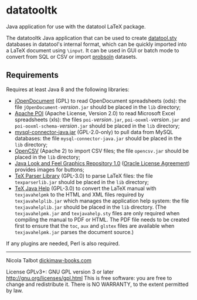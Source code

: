 # datatooltk
Java application for use with the datatool LaTeX package.

The datatooltk Java application that can be used to create
[datatool.sty](https://ctan.org/pkg/datatool) databases in
datatool's internal format, which can be quickly imported into a
LaTeX document using `\input`. It can be used in GUI or batch mode to
convert from SQL or CSV or import [probsoln](https://ctan.org/pkg/probsoln) datasets.

## Requirements

Requires at least Java 8 and the following libraries:

 - [jOpenDocument](https://jopendocument.org/) (GPL) to read OpenDocument
   spreadsheets (ods): the file `jOpenDocument-`_version_`.jar`
   should be placed in the `lib` directory;
 - [Apache POI](https://poi.apache.org/) (Apache License, Version 2.0)
    to read Microsoft Excel spreadsheets (xls): the files `poi-`_version_`.jar`, 
   `poi-ooxml-`_version_`.jar` and `poi-ooxml-schema-`_version_`.jar` 
   should be placed in the `lib` directory;
 - [mysql-connector-java.jar](https://dev.mysql.com/downloads/connector/j/)
   (GPL-2.0-only) 
   to pull data from MySQL databases: the file `mysql-connector-java.jar`
   should be placed in the `lib` directory;
 - [OpenCSV](https://opencsv.sourceforge.net/)
   (Apache 2) to import CSV files; the file `opencsv.jar` should be
   placed in the `lib` directory;
 - [Java Look and Feel Graphics Repository 1.0](https://www.oracle.com/java/technologies/java-archive-downloads-java-client-downloads.html#7520-jlf-1.0-oth-JPR)
   ([Oracle License Agreement](https://www.oracle.com/a/tech/docs/software-icon-license-943-2012.html))
   provides images for buttons;
 - [TeX Parser Library](https://github.com/nlct/texparser)
   (GPL-3.0)
   to parse LaTeX files: the file `texparserlib.jar`
   should be placed in the `lib` directory;
 - [TeX Java Help](https://github.com/nlct/texjavahelp) (GPL-3.0)
   to convert the LaTeX manual with `texjavahelpmk`
   to the HTML and XML files required by `texjavahelplib.jar`
   which manages the application help system: the file `texjavahelplib.jar`
   should be placed in the `lib` directory. (The `texjavahelpmk.jar`
   and `texjavahelp.sty` files are only required when compiling the
   manual to PDF or HTML. The PDF file needs to be created first
   to ensure that the `toc`, `aux` and `glstex` files are available
   when `texjavahelpmk.jar` parses the document source.)
   
If any plugins are needed, Perl is also required.

---

Nicola Talbot [dickimaw-books.com](https://www.dickimaw-books.com/)

License GPLv3+: GNU GPL version 3 or later
http://gnu.org/licenses/gpl.html
This is free software: you are free to change and redistribute it.
There is NO WARRANTY, to the extent permitted by law.
